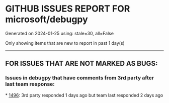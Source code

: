 
# GITHUB ISSUES REPORT FOR microsoft/debugpy


Generated on 2024-01-25 using: stale=30, all=False


Only showing items that are new to report in past 1 day(s)


---

## FOR ISSUES THAT ARE NOT MARKED AS BUGS:


### Issues in debugpy that have comments from 3rd party after last team response:


\* [1496](https://github.com/microsoft/debugpy/issues/1496 "Python 3.12 runs much slower than Python 3.11"): 3rd party responded 1 days ago but team last responded 2 days ago
